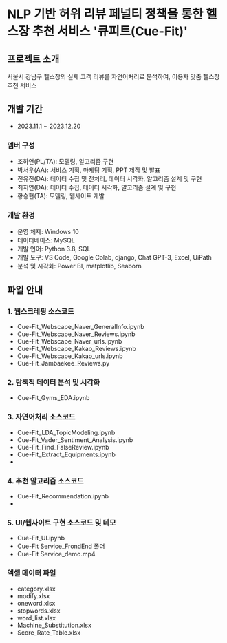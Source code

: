 # NLP 기반 허위 리뷰 페널티 정책을 통한 헬스장 추천 서비스 '큐피트(Cue-Fit)'


## 프로젝트 소개
서울시 강남구 헬스장의 실제 고객 리뷰를 자연어처리로 분석하여, 이용자 맞춤 헬스장 추천 서비스


## 개발 기간
 - 2023.11.1 ~ 2023.12.20


### 멤버 구성
 - 조하연(PL/TA): 모델링, 알고리즘 구현
 - 박서우(AA): 서비스 기획, 마케팅 기획, PPT 제작 및 발표
 - 전유진(DA): 데이터 수집 및 전처리, 데이터 시각화, 알고리즘 설계 및 구현
 - 최지연(DA): 데이터 수집, 데이터 시각화, 알고리즘 설계 및 구현
 - 황승현(TA): 모델링, 웹사이트 개발


### 개발 환경
 - 운영 체제: Windows 10
 - 데이터베이스: MySQL
 - 개발 언어: Python 3.8, SQL
 - 개발 도구: VS Code, Google Colab, django, Chat GPT-3, Excel, UiPath
 - 분석 및 시각화: Power BI, matplotlib, Seaborn


## 파일 안내
### 1. 웹스크레핑 소스코드
  - Cue-Fit_Webscape_Naver_GeneralInfo.ipynb
  - Cue-Fit_Webscape_Naver_Reviews.ipynb
  - Cue-Fit_Webscape_Naver_urls.ipynb
  - Cue-Fit_Webscape_Kakao_Reviews.ipynb
  - Cue-Fit_Webscape_Kakao_urls.ipynb
  - Cue-Fit_Jambaekee_Reviews.py
    
### 2. 탐색적 데이터 분석 및 시각화
  - Cue-Fit_Gyms_EDA.ipynb
    
### 3. 자연어처리 소스코드
  - Cue-Fit_LDA_TopicModeling.ipynb
  - Cue-Fit_Vader_Sentiment_Analysis.ipynb
  - Cue-Fit_Find_FalseReview.ipynb
  - Cue-Fit_Extract_Equipments.ipynb
  - 
### 4. 추천 알고리즘 소스코드
  - Cue-Fit_Recommendation.ipynb
  - 
### 5. UI/웹사이트 구현 소스코드 및 데모
  - Cue-Fit_UI.ipynb
  - Cue-Fit Service_FrondEnd 폴더
  - Cue-Fit Service_demo.mp4

### 엑셀 데이터 파일
  - category.xlsx
  - modify.xlsx
  - oneword.xlsx
  - stopwords.xlsx
  - word_list.xlsx
  - Machine_Substitution.xlsx
  - Score_Rate_Table.xlsx
